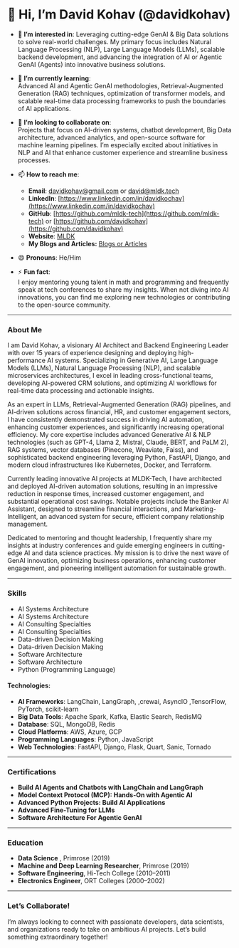 # 👋 Hi, I’m David Kohav (@davidkohav)

- 👀 **I’m interested in**:
     Leveraging cutting-edge GenAI & Big Data solutions to solve real-world challenges. My primary focus includes Natural Language Processing (NLP), Large Language Models (LLMs), scalable backend development, and advancing the integration of AI or Agentic GenAI (Agents) into innovative business solutions.

- 🌱 **I’m currently learning**:  
   Advanced AI and Agentic GenAI methodologies, Retrieval-Augmented Generation (RAG) techniques, optimization of transformer models, and scalable real-time data processing frameworks to push the boundaries of AI applications.

- 💞️ **I’m looking to collaborate on**:  
   Projects that focus on AI-driven systems, chatbot development, Big Data architecture, advanced analytics, and open-source software for machine learning pipelines. I’m especially excited about initiatives in NLP and AI that enhance customer experience and streamline business processes.

- 📫 **How to reach me**:  
   - **Email**: [davidkohav@gmail.com](mailto:davidkohav@gmail.com) or [david@mldk.tech](mailto:david@mldk.tech)
   - **LinkedIn**: [https://www.linkedin.com/in/davidkochav](https://www.linkedin.com/in/davidkochav)  
   - **GitHub**: [https://github.com/mldk-tech](https://github.com/mldk-tech) or [https://github.com/davidkohav](https://github.com/davidkohav) 
   - **Website**: [MLDK](https://mldk.tech)
   - **My Blogs and Articles:** [Blogs or Articles](https://mldk.tech/ai-insights-blogs)

- 😄 **Pronouns**: He/Him  
- ⚡ **Fun fact**:  
   I enjoy mentoring young talent in math and programming and frequently speak at tech conferences to share my insights. When not diving into AI innovations, you can find me exploring new technologies or contributing to the open-source community.

---

### **About Me**
   I am David Kohav, a visionary AI Architect and Backend Engineering Leader with over 15 years of experience designing and deploying high-performance AI systems. Specializing in Generative AI, Large Language Models (LLMs), Natural Language Processing (NLP), and scalable microservices architectures, I excel in leading cross-functional teams, developing AI-powered CRM solutions, and optimizing AI workflows for real-time data processing and actionable insights.

As an expert in LLMs, Retrieval-Augmented Generation (RAG) pipelines, and AI-driven solutions across financial, HR, and customer engagement sectors, I have consistently demonstrated success in driving AI automation, enhancing customer experiences, and significantly increasing operational efficiency. My core expertise includes advanced Generative AI & NLP technologies (such as GPT-4, Llama 2, Mistral, Claude, BERT, and PaLM 2), RAG systems, vector databases (Pinecone, Weaviate, Faiss), and sophisticated backend engineering leveraging Python, FastAPI, Django, and modern cloud infrastructures like Kubernetes, Docker, and Terraform.

Currently leading innovative AI projects at MLDK-Tech, I have architected and deployed AI-driven automation solutions, resulting in an impressive reduction in response times, increased customer engagement, and substantial operational cost savings. Notable projects include the Banker AI Assistant, designed to streamline financial interactions, and Marketing-Intelligent, an advanced system for secure, efficient company relationship management.

Dedicated to mentoring and thought leadership, I frequently share my insights at industry conferences and guide emerging engineers in cutting-edge AI and data science practices. My mission is to drive the next wave of GenAI innovation, optimizing business operations, enhancing customer engagement, and pioneering intelligent automation for sustainable growth.
 
---

### **Skills**

- AI Systems Architecture
- AI Systems Architecture
- AI Consulting Specialties
- AI Consulting Specialties
- Data-driven Decision Making
- Data-driven Decision Making
- Software Architecture
- Software Architecture
- Python (Programming Language)

#### **Technologies**:  
- **AI Frameworks**: LangChain, LangGraph, ,crewai, AsyncIO ,TensorFlow, PyTorch, scikit-learn  
- **Big Data Tools**: Apache Spark, Kafka, Elastic Search, RedisMQ
- **Database**: SQL, MongoDB, Redis
- **Cloud Platforms**: AWS, Azure, GCP
- **Programming Languages**: Python, JavaScript
- **Web Technologies**: FastAPI, Django, Flask, Quart, Sanic, Tornado

---

### **Certifications**  
- **Build AI Agents and Chatbots with LangChain and LangGraph**
- **Model Context Protocol (MCP): Hands-On with Agentic AI**  
- **Advanced Python Projects: Build AI Applications**  
- **Advanced Fine-Tuning for LLMs**
- **Software Architecture For Agentic GenAI**

---

### **Education**  
- **Data Science** , Primrose (2019)
- **Machine and Deep Learning Researcher**, Primrose (2019)  
- **Software Engineering**, Hi-Tech College (2010–2011)  
- **Electronics Engineer**, ORT Colleges (2000–2002)  

---

### **Let’s Collaborate!**

I’m always looking to connect with passionate developers, data scientists, and organizations ready to take on ambitious AI projects. Let’s build something extraordinary together!
